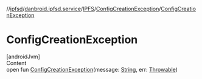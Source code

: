//[ipfsd](../../../index.md)/[danbroid.ipfsd.service](../../index.md)/[IPFS](../index.md)/[ConfigCreationException](index.md)/[ConfigCreationException](-config-creation-exception.md)



# ConfigCreationException  
[androidJvm]  
Content  
open fun [ConfigCreationException](-config-creation-exception.md)(message: [String](https://developer.android.com/reference/kotlin/java/lang/String.html), err: [Throwable](https://developer.android.com/reference/kotlin/java/lang/Throwable.html))  



